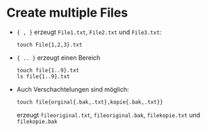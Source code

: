 # Create multiple Files

-   `{ , }` erzeugt `File1.txt`, `File2.txt` und `File3.txt`:

        touch File{1,2,3}.txt

-   `{ .. }` erzeugt einen Bereich

        touch file{1..9}.txt
        ls file{1..9}.txt


-   Auch Verschachtelungen sind möglich:

        touch file{orginal{.bak,.txt},kopie{.bak,.txt}}

    erzeugt `fileoriginal.txt`, `fileoriginal.bak`, `filekopie.txt` und
    `filekopie.bak`
